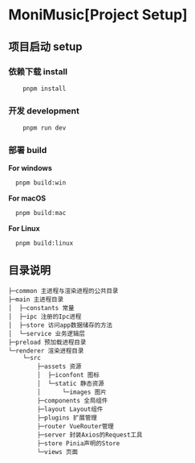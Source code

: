 # MoniMusic[Project Setup]

## 项目启动 setup

### 依赖下载 install

```bash
    pnpm install
```

### 开发 development

```bash
    pnpm run dev
```

### 部署 build

**For windows**

```bash
  pnpm build:win
```

**For macOS**

```bash
  pnpm build:mac
```

**For Linux**

```bash
  pnpm build:linux
```

## 目录说明

```text
├─common 主进程与渲染进程的公共目录
├─main 主进程目录
│  ├─constants 常量
│  ├─ipc 注册的Ipc进程
│  ├─store 访问app数据储存的方法
│  └─service 业务逻辑层
├─preload 预加载进程目录
└─renderer 渲染进程目录
    └─src
        ├─assets 资源
        │  ├─iconfont 图标
        │  └─static 静态资源
        │      └─images 图片
        ├─components 全局组件
        ├─layout Layout组件
        ├─plugins 扩展管理
        ├─router VueRouter管理
        ├─server 封装Axios的Request工具
        ├─store Pinia声明的Store
        └─views 页面
```
